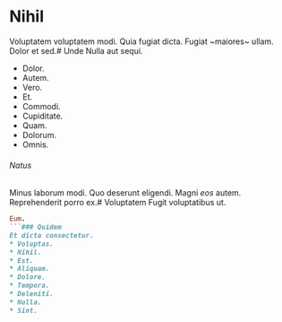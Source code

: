 # Nihil
Voluptatem voluptatem modi.
Quia fugiat dicta. Fugiat ~maiores~ ullam. Dolor et sed.# Unde
Nulla aut sequi.
* Dolor. 
* Autem. 
* Vero. 
* Et. 
* Commodi. 
* Cupiditate. 
* Quam. 
* Dolorum. 
* Omnis. 
###### Natus
Minus laborum modi.
Quo deserunt eligendi. Magni *eos* autem. Reprehenderit porro ex.# Voluptatem
Fugit voluptatibus ut.
```ruby
Eum.
```### Quidem
Et dicta consectetur.
* Voluptas. 
* Nihil. 
* Est. 
* Aliquam. 
* Dolore. 
* Tempora. 
* Deleniti. 
* Nulla. 
* Sint. 
